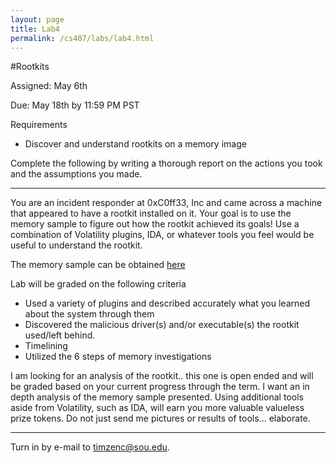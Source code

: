 ```yaml
---
layout: page
title: Lab4
permalink: /cs407/labs/lab4.html
---
```


#Rootkits

Assigned: May 6th

Due: May 18th by 11:59 PM PST 

Requirements

- Discover and understand rootkits on a memory image

Complete the following by writing a thorough report on the actions you took and the assumptions you made. 

---

You are an incident responder at 0xC0ff33, Inc and came across a machine that appeared to have a rootkit installed on it. Your goal is to use the memory sample to figure out how the rootkit achieved its goals! Use a combination of Volatility plugins, IDA, or whatever tools you feel would be useful to understand the rootkit. 

The memory sample can be obtained [here](http://malwarecookbook.googlecode.com/svn-history/r26/trunk/16/7/laqma.vmem.zip "here")

Lab will be graded on the following criteria 

- Used a variety of plugins and described accurately what you learned about the system through them
- Discovered the malicious driver(s) and/or executable(s) the rootkit used/left behind.
- Timelining
- Utilized the 6 steps of memory investigations 

I am looking for an analysis of the rootkit.. this one is open ended and will be graded based on your current progress through the term. I want an in depth analysis of the memory sample presented. Using additional tools aside from Volatility, such as IDA, will earn you more valuable valueless prize tokens. Do not just send me pictures or results of tools... elaborate. 

---

Turn in by e-mail to <a href="mailto:timzenc@sou.edu?Subject=cs407_lab4" target="_top">timzenc@sou.edu</a>.
